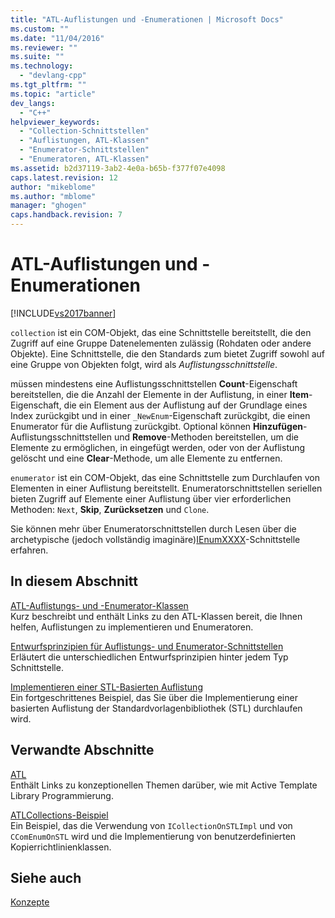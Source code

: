 ```yaml
---
title: "ATL-Auflistungen und -Enumerationen | Microsoft Docs"
ms.custom: ""
ms.date: "11/04/2016"
ms.reviewer: ""
ms.suite: ""
ms.technology: 
  - "devlang-cpp"
ms.tgt_pltfrm: ""
ms.topic: "article"
dev_langs: 
  - "C++"
helpviewer_keywords: 
  - "Collection-Schnittstellen"
  - "Auflistungen, ATL-Klassen"
  - "Enumerator-Schnittstellen"
  - "Enumeratoren, ATL-Klassen"
ms.assetid: b2d37119-3ab2-4e0a-b65b-f377f07e4098
caps.latest.revision: 12
author: "mikeblome"
ms.author: "mblome"
manager: "ghogen"
caps.handback.revision: 7
---
```

# ATL-Auflistungen und -Enumerationen
[!INCLUDE[vs2017banner](../assembler/inline/includes/vs2017banner.md)]

`collection` ist ein COM\-Objekt, das eine Schnittstelle bereitstellt, die den Zugriff auf eine Gruppe Datenelementen zulässig \(Rohdaten oder andere Objekte\).  Eine Schnittstelle, die den Standards zum bietet Zugriff sowohl auf eine Gruppe von Objekten folgt, wird als *Auflistungsschnittstelle*.  
  
 müssen mindestens eine Auflistungsschnittstellen **Count**\-Eigenschaft bereitstellen, die die Anzahl der Elemente in der Auflistung, in einer **Item**\-Eigenschaft, die ein Element aus der Auflistung auf der Grundlage eines Index zurückgibt und in einer `_NewEnum`\-Eigenschaft zurückgibt, die einen Enumerator für die Auflistung zurückgibt.  Optional können **Hinzufügen**\-Auflistungsschnittstellen und **Remove**\-Methoden bereitstellen, um die Elemente zu ermöglichen, in eingefügt werden, oder von der Auflistung gelöscht und eine **Clear**\-Methode, um alle Elemente zu entfernen.  
  
 `enumerator` ist ein COM\-Objekt, das eine Schnittstelle zum Durchlaufen von Elementen in einer Auflistung bereitstellt.  Enumeratorschnittstellen seriellen bieten Zugriff auf Elemente einer Auflistung über vier erforderlichen Methoden: `Next`, **Skip**, **Zurücksetzen** und `Clone`.  
  
 Sie können mehr über Enumeratorschnittstellen durch Lesen über die archetypische \(jedoch vollständig imaginäre\)[IEnumXXXX](https://msdn.microsoft.com/en-us/library/ms680089.aspx)\-Schnittstelle erfahren.  
  
## In diesem Abschnitt  
 [ATL\-Auflistungs\- und \-Enumerator\-Klassen](../atl/atl-collection-and-enumerator-classes.md)  
 Kurz beschreibt und enthält Links zu den ATL\-Klassen bereit, die Ihnen helfen, Auflistungen zu implementieren und Enumeratoren.  
  
 [Entwurfsprinzipien für Auflistungs\- und Enumerator\-Schnittstellen](../atl/design-principles-for-collection-and-enumerator-interfaces.md)  
 Erläutert die unterschiedlichen Entwurfsprinzipien hinter jedem Typ Schnittstelle.  
  
 [Implementieren einer STL\-Basierten Auflistung](../atl/implementing-an-stl-based-collection.md)  
 Ein fortgeschrittenes Beispiel, das Sie über die Implementierung einer basierten Auflistung der Standardvorlagenbibliothek \(STL\) durchlaufen wird.  
  
## Verwandte Abschnitte  
 [ATL](../atl/active-template-library-atl-concepts.md)  
 Enthält Links zu konzeptionellen Themen darüber, wie mit Active Template Library Programmierung.  
  
 [ATLCollections\-Beispiel](../top/visual-cpp-samples.md)  
 Ein Beispiel, das die Verwendung von `ICollectionOnSTLImpl` und von `CComEnumOnSTL` wird und die Implementierung von benutzerdefinierten Kopierrichtlinienklassen.  
  
## Siehe auch  
 [Konzepte](../atl/active-template-library-atl-concepts.md)